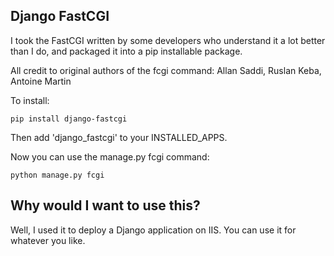 Django FastCGI
--------------

I took the FastCGI written by some developers who understand it a lot better than I do, and packaged it into a pip installable package.

All credit to original authors of the fcgi command:  Allan Saddi, Ruslan Keba, Antoine Martin

To install:

`pip install django-fastcgi`

Then add 'django_fastcgi' to your INSTALLED_APPS.

Now you can use the manage.py fcgi command:

`python manage.py fcgi`


Why would I want to use this?
--------------

Well, I used it to deploy a Django application on IIS.  You can use it for whatever you like.
